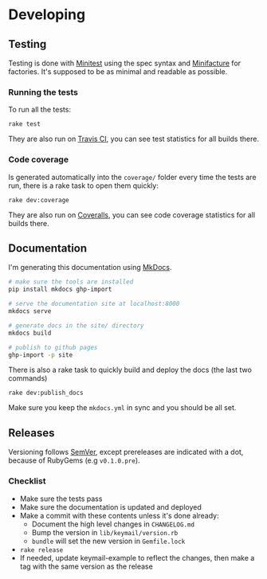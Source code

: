 # Developing

## Testing

Testing is done with [Minitest](https://github.com/seattlerb/minitest/) using
the spec syntax and [Minifacture](https://github.com/stephencelis/minifacture)
for factories. It's supposed to be as minimal and readable as possible.

### Running the tests

To run all the tests:

    rake test

They are also run on [Travis CI](https://travis-ci.org/alcesleo/keymail/builds), you can see test statistics for all builds there.

### Code coverage

Is generated automatically into the `coverage/` folder every time the tests are run, there is a rake task to open them quickly:

    rake dev:coverage

They are also run on [Coveralls](https://coveralls.io/r/alcesleo/keymail?branch=master), you can see code coverage statistics for all builds there.

## Documentation

I'm generating this documentation using [MkDocs](https://github.com/tomchristie/mkdocs).

```bash
# make sure the tools are installed
pip install mkdocs ghp-import

# serve the documentation site at localhost:8000
mkdocs serve

# generate docs in the site/ directory
mkdocs build

# publish to github pages
ghp-import -p site
```

There is also a rake task to quickly build and deploy the docs (the last two commands)

    rake dev:publish_docs

Make sure you keep the `mkdocs.yml` in sync and you should be all set.

## Releases

Versioning follows [SemVer](http://semver.org/), except prereleases are
indicated with a dot, because of RubyGems (e.g `v0.1.0.pre`).

### Checklist

- Make sure the tests pass
- Make sure the documentation is updated and deployed
- Make a commit with these contents unless it's done already:
    - Document the high level changes in `CHANGELOG.md`
    - Bump the version in `lib/keymail/version.rb`
    - `bundle` will set the new version in `Gemfile.lock`
- `rake release`
- If needed, update keymail-example to reflect the changes, then make a tag with the same version as the release
